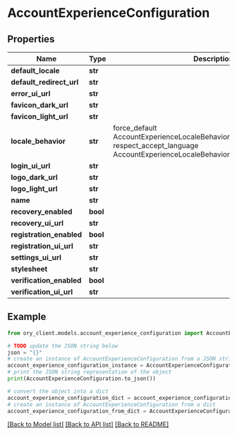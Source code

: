 # AccountExperienceConfiguration


## Properties

Name | Type | Description | Notes
------------ | ------------- | ------------- | -------------
**default_locale** | **str** |  | 
**default_redirect_url** | **str** |  | 
**error_ui_url** | **str** |  | 
**favicon_dark_url** | **str** |  | [optional] 
**favicon_light_url** | **str** |  | [optional] 
**locale_behavior** | **str** |  force_default AccountExperienceLocaleBehaviorForceDefault respect_accept_language AccountExperienceLocaleBehaviorRespectAcceptLanguage | 
**login_ui_url** | **str** |  | 
**logo_dark_url** | **str** |  | [optional] 
**logo_light_url** | **str** |  | [optional] 
**name** | **str** |  | 
**recovery_enabled** | **bool** |  | 
**recovery_ui_url** | **str** |  | 
**registration_enabled** | **bool** |  | 
**registration_ui_url** | **str** |  | 
**settings_ui_url** | **str** |  | 
**stylesheet** | **str** |  | [optional] 
**verification_enabled** | **bool** |  | 
**verification_ui_url** | **str** |  | 

## Example

```python
from ory_client.models.account_experience_configuration import AccountExperienceConfiguration

# TODO update the JSON string below
json = "{}"
# create an instance of AccountExperienceConfiguration from a JSON string
account_experience_configuration_instance = AccountExperienceConfiguration.from_json(json)
# print the JSON string representation of the object
print(AccountExperienceConfiguration.to_json())

# convert the object into a dict
account_experience_configuration_dict = account_experience_configuration_instance.to_dict()
# create an instance of AccountExperienceConfiguration from a dict
account_experience_configuration_from_dict = AccountExperienceConfiguration.from_dict(account_experience_configuration_dict)
```
[[Back to Model list]](../README.md#documentation-for-models) [[Back to API list]](../README.md#documentation-for-api-endpoints) [[Back to README]](../README.md)



